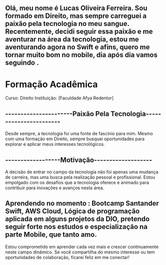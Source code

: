 ##  Olá, meu nome é Lucas Oliveira Ferreira. Sou formado em Direito, mas sempre carreguei a paixão pela tecnologia no meu sangue. Recentemente, decidi seguir essa paixão e me aventurar na área da tecnologia, estou me aventurando agora no Swift e afins, quero me tornar muito bom no mobile, dia após dia vamos seguindo .

#  Formação Acadêmica
Curso: Direito
Instituição: [Faculdade Afya Redentor]

 ##                                                                       ----------------------Paixão Pela Tecnologia-----------------------
Desde sempre, a tecnologia foi uma fonte de fascínio para mim. Mesmo com uma formação em Direito, sempre busquei oportunidades para explorar e aplicar meus interesses tecnológicos.

##                                                                                                    ------------------Motivação------------------- 
  A decisão de entrar no campo da tecnologia não foi apenas uma mudança de carreira, mas uma busca pela realização pessoal e profissional. Estou empolgado com os desafios que a tecnologia oferece e animado para contribuir para inovações e avanços nesta área.

## Aprendendo no momento : Bootcamp Santander Swift, AWS Cloud, Lógica de programação aplicada em alguns projetos da DIO, pretendo seguir forte nos estudos e especialização na parte Mobile, que tanto amo.

Estou comprometido em aprender cada vez mais e crescer continuamente neste campo dinâmico. Se você compartilha do mesmo interesse ou tem oportunidades de colaboração, ficarei feliz em me conectar!
